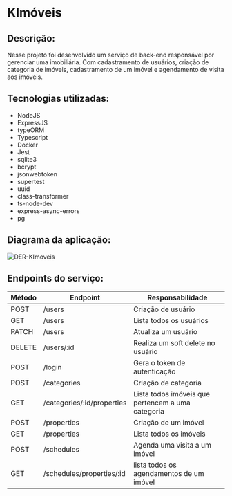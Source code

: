 # KImóveis

## Descrição:

Nesse projeto foi desenvolvido um serviço de back-end responsável por gerenciar uma imobiliária. Com cadastramento de usuários, criação de categoria de imóveis, cadastramento de um imóvel e agendamento de visita aos imóveis.

## Tecnologias utilizadas:

- NodeJS
- ExpressJS
- typeORM
- Typescript
- Docker
- Jest
- sqlite3
- bcrypt
- jsonwebtoken
- supertest
- uuid
- class-transformer
- ts-node-dev
- express-async-errors
- pg

## Diagrama da aplicação:

![DER-KImoveis](https://user-images.githubusercontent.com/96259892/201732543-9730d60e-69ba-4253-b5b2-a1b206ea2056.png)

## Endpoints do serviço:

<table>
    <thead>
        <tr>
            <th>Método</th>
            <th>Endpoint</th>
            <th>Responsabilidade</th>
        </tr>
    </thead>
    <tbody>
        <tr>
            <td>POST</td>
            <td>/users</td>
            <td>Criação de usuário</td>
        </tr>
        <tr>
            <td>GET</td>
            <td>/users</td>
            <td>Lista todos os usuários</td>
        </tr>
        <tr>
            <td>PATCH</td>
            <td>/users</td>
            <td>Atualiza um usuário</td>
        </tr>
        <tr>
            <td>DELETE</td>
            <td>/users/:id</td>
            <td>Realiza um soft delete no usuário</td>
        </tr>
        <tr>
            <td>POST</td>
            <td>/login</td>
            <td>Gera o token de autenticação</td>
        </tr>
        <tr>
            <td>POST</td>
            <td>/categories</td>
            <td>Criação de categoria</td>
        </tr>
        <tr>
            <td>GET</td>
            <td>/categories/:id/properties</td>
            <td>Lista todos imóveis que pertencem a uma categoria</td>
        </tr>
        <tr>
            <td>POST</td>
            <td>/properties</td>
            <td>Criação de um imóvel</td>
        </tr>
        <tr>
            <td>GET</td>
            <td>/properties</td>
            <td>Lista todos os imóveis</td>
        </tr>
        <tr>
            <td>POST</td>
            <td>/schedules</td>
            <td>Agenda uma visita a um imóvel</td>
        </tr>
        <tr>
            <td>GET</td>
            <td>/schedules/properties/:id</td>
            <td>lista todos os agendamentos de um imóvel</td>
        </tr>
    </tbody>
</table>
